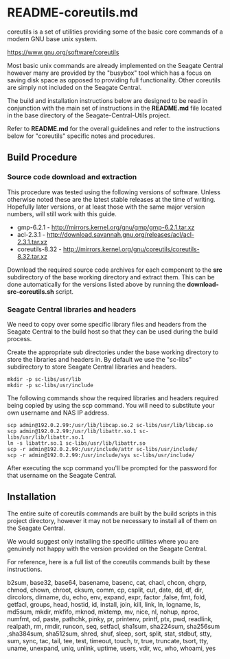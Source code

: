 # README-coreutils.md
coreutils is a set of utilities providing some of the basic
core commands of a modern GNU base unix system. 

https://www.gnu.org/software/coreutils

Most basic unix commands are already implemented on the Seagate
Central however many are provided by the "busybox" tool which
has a focus on saving disk space as opposed to providing full 
functionality. Other coreutils are simply not included on
the Seagate Central.

The build and installation instructions below are designed to be
read in conjunction with the main set of instructions in the
**README.md** file located in the base directory of the
Seagate-Central-Utils project. 

Refer to **README.md** for the overall guidelines and refer to the
instructions below for "coreutils" specific notes and procedures.

## Build Procedure
### Source code download and extraction
This procedure was tested using the following versions of software.
Unless otherwise noted these are the latest stable releases at the
time of writing. Hopefully later versions, or at least those with
the same major version numbers, will still work with this guide.

* gmp-6.2.1 - http://mirrors.kernel.org/gnu/gmp/gmp-6.2.1.tar.xz
* acl-2.3.1 - http://download.savannah.gnu.org/releases/acl/acl-2.3.1.tar.xz
* coreutils-8.32 - http://mirrors.kernel.org/gnu/coreutils/coreutils-8.32.tar.xz

Download the required source code archives for each component to 
the **src** subdirectory of the base working directory and extract
them. This can be done automatically for the versions listed above
by running the **download-src-coreutils.sh** script.

### Seagate Central libraries and headers
We need to copy over some specific library files and headers from the
Seagate Central to the build host so that they can be used during the
build process.

Create the appropriate sub directories under the base working 
directory to store the libraries and headers in. By default we use the
"sc-libs" subdirectory to store Seagate Central libraries and headers.

    mkdir -p sc-libs/usr/lib
    mkdir -p sc-libs/usr/include
    
The following commands show the required libraries and headers required
being copied by using the scp command. You will need to substitute your own 
username and NAS IP address.  

    scp admin@192.0.2.99:/usr/lib/libcap.so.2 sc-libs/usr/lib/libcap.so
    scp admin@192.0.2.99:/usr/lib/libattr.so.1 sc-libs/usr/lib/libattr.so.1
    ln -s libattr.so.1 sc-libs/usr/lib/libattr.so
    scp -r admin@192.0.2.99:/usr/include/attr sc-libs/usr/include/
    scp -r admin@192.0.2.99:/usr/include/sys sc-libs/usr/include/
       
After executing the scp command you'll be prompted for the password
for that username on the Seagate Central.

## Installation
The entire suite of coreutils commands are built by the build scripts
in this project directory, however it may not be necessary to install
all of them on the Seagate Central.

We would suggest only installing the specific utilities where you are
genuinely not happy with the version provided on the Seagate Central.

For reference, here is a full list of the coreutils commands built 
by these instructions.

b2sum, base32, base64, basename, basenc, cat, chacl, chcon, chgrp, 
chmod, chown, chroot, cksum, comm, cp, csplit, cut, date, dd, df, dir, 
dircolors, dirname, du, echo, env, expand, expr, factor ,false, fmt, 
fold, getfacl, groups, head, hostid, id, install, join, kill, link,
ln, logname, ls, md5sum, mkdir, mkfifo, mknod, mktemp, mv, nice, nl, 
nohup, nproc, numfmt, od, paste, pathchk, pinky, pr, printenv, printf,
ptx, pwd, readlink, realpath, rm, rmdir, runcon, seq, setfacl, 
sha1sum, sha224sum, sha256sum ,sha384sum, sha512sum, shred, shuf, 
sleep, sort, split, stat, stdbuf, stty, sum, sync, tac, tail, tee, 
test, timeout, touch, tr, true, truncate, tsort, tty, uname, unexpand,
uniq, unlink, uptime, users, vdir, wc, who, whoami, yes

